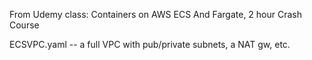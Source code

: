 From Udemy class: Containers on AWS ECS And Fargate, 2 hour Crash Course

ECSVPC.yaml -- a full VPC with pub/private subnets, a NAT gw, etc.
